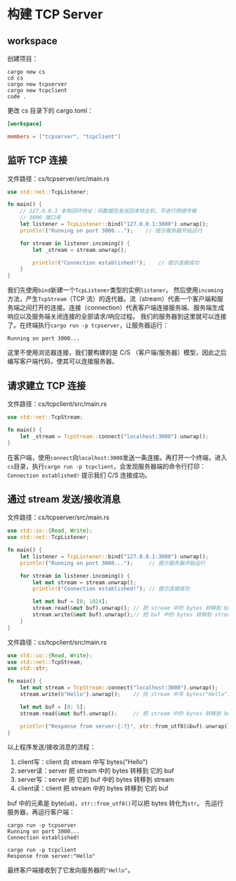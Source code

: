 # 构建 TCP Server

## workspace
创建项目：
```shell
cargo new cs
cd cs
cargo new tcpserver
cargo new tcpclient
code .
```
更改 cs 目录下的 cargo\.toml：
```toml
[workspace]

members = ["tcpserver", "tcpclient"]
```

## 监听 TCP 连接
文件路径：cs/tcpserver/src/main\.rs
```rust
use std::net::TcpListener;

fn main() {
    // 127.0.0.1 本地回环地址：将数据包发送回本地主机，不进行网络传输
    // 3000 端口号
    let listener = TcpListener::bind("127.0.0.1:3000").unwrap();
    println!("Running on port 3000...");    // 提示服务器开始运行

    for stream in listener.incoming() {
        let _stream = stream.unwrap();

        println!("Connection established!");    // 提示连接成功
    }
}
```
我们先使用`bind`新建一个`TcpListener`类型的实例`listener`。
然后使用`incoming`方法，产生`TcpStream`（TCP 流）的迭代器。流（stream）代表一个客户端和服务端之间打开的连接。连接（connection）代表客户端连接服务端、服务端生成响应以及服务端关闭连接的全部请求/响应过程。
我们的服务器到这里就可以连接了。在终端执行`cargo run -p tcpserver`，让服务器运行：
```
Running on port 3000...
```
这里不使用浏览器连接，我们要构建的是 C/S （客户端/服务器）模型，因此之后编写客户端代码，使其可以连接服务器。

## 请求建立 TCP 连接
文件路径：cs/tcpclient/src/main\.rs
```rust
use std::net::TcpStream;

fn main() {
    let _stream = TcpStream::connect("localhost:3000").unwrap();
}
```
在客户端，使用`connect`向`localhost:3000`发送一条连接。再打开一个终端，进入`cs`目录，执行`cargo run -p tcpclient`，会发现服务器端的命令行打印：
`Connection established!`
提示我们 C/S 连接成功。

## 通过 stream 发送/接收消息
文件路径：cs/tcpserver/src/main\.rs
```rust
use std::io::{Read, Write};
use std::net::TcpListener;

fn main() {
    let listener = TcpListener::bind("127.0.0.1:3000").unwrap();
    println!("Running on port 3000...");     // 提示服务器开始运行

    for stream in listener.incoming() {
        let mut stream = stream.unwrap();
        println!("Connection established!"); // 提示连接成功

        let mut buf = [0; 1024];
        stream.read(&mut buf).unwrap(); // 把 stream 中的 bytes 转移到 buf  
        stream.write(&mut buf).unwrap();// 把 buf 中的 bytes 转移到 stream
    }
}
```
文件路径：cs/tcpclient/src/main\.rs
```rust
use std::io::{Read, Write};
use std::net::TcpStream;
use std::str;

fn main() {
    let mut stream = TcpStream::connect("localhost:3000").unwrap();
    stream.write(b"Hello").unwrap();    // 向 stream 中写 bytes("Hello")

    let mut buf = [0; 5];
    stream.read(&mut buf).unwrap();     // 把 stream 中的 bytes 转移到 buf

    println!("Response from server:{:?}", str::from_utf8(&buf).unwrap());
}
```
以上程序发送/接收消息的流程：
1. client写：client 向 stream 中写 bytes("Hello")
2. server读：server 把 stream 中的 bytes 转移到 它的 buf
3. server写：server 把 它的 buf 中的 bytes 转移到 stream
4. client读：client 把 stream 中的 bytes 转移到 它的 buf

buf 中的元素是 byte(`u8`)，`str::from_utf8()`可以把 bytes 转化为`str`。
先运行服务器，再运行客户端：
```shell
cargo run -p tcpserver
Running on port 3000...
Connection established!
```
```shell
cargo run -p tcpclient
Response from server:"Hello"
```
最终客户端接收到了它发向服务器的`"Hello"`。